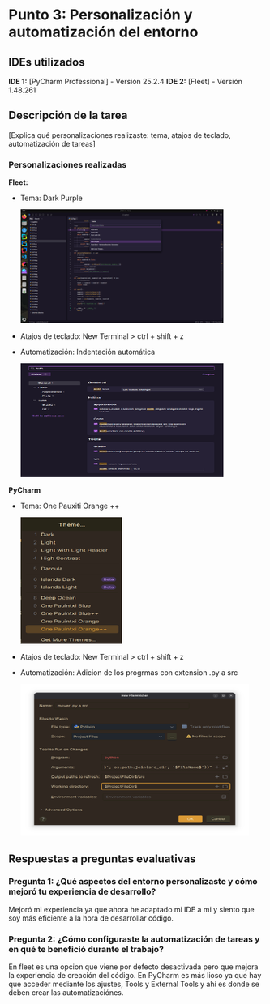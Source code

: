 # Punto 3: Personalización y automatización del entorno

## IDEs utilizados
**IDE 1:** [PyCharm Professional] - Versión 25.2.4
**IDE 2:** [Fleet] - Versión 1.48.261

## Descripción de la tarea
[Explica qué personalizaciones realizaste: tema, atajos de teclado, automatización de tareas]

### Personalizaciones realizadas
**Fleet:**
- Tema: Dark Purple

    <img src="capturas/tema.png" width="400" height="225">
  
- Atajos de teclado: New Terminal > ctrl + shift + z

- Automatización: Indentación automática

    <img src="capturas/AutoIndent.png" width="400" height="225">

**PyCharm**

- Tema: One Pauxiti Orange ++

    <img src="capturas/tema_pycharm.png" width="200" height="250">

- Atajos de teclado: New Terminal > ctrl + shift + z

- Automatización: Adicion de los progrmas con extension .py a src

    <img src="capturas/Automatizacion.png " width="450" height="300">

## Respuestas a preguntas evaluativas

### Pregunta 1: ¿Qué aspectos del entorno personalizaste y cómo mejoró tu experiencia de desarrollo?
Mejoró mi experiencia ya que ahora he adaptado mi IDE a mi y siento que soy más eficiente a la hora de desarrollar código.

### Pregunta 2: ¿Cómo configuraste la automatización de tareas y en qué te benefició durante el trabajo?
En fleet es una opcion que viene por defecto desactivada pero que mejora la experiencia de creación del código. En PyCharm es más lioso ya que hay que acceder mediante los ajustes, Tools y External Tools y ahí es donde se deben crear las automatizaciónes.
